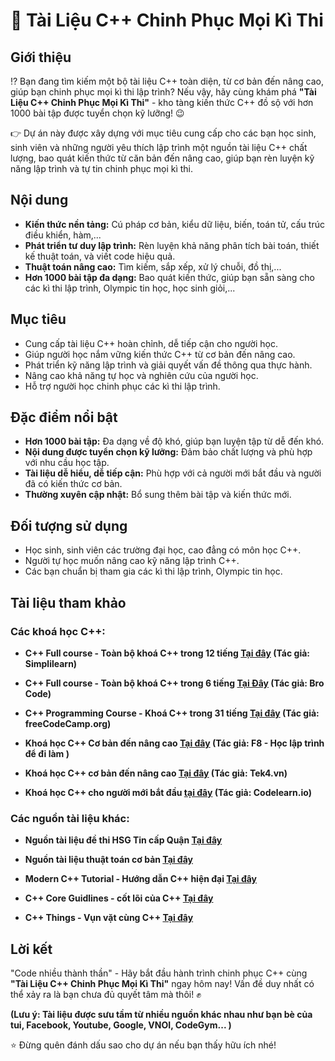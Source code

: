 # 📘 Tài Liệu C++ Chinh Phục Mọi Kì Thi

## Giới thiệu

⁉️ Bạn đang tìm kiếm một bộ tài liệu C++ toàn diện, từ cơ bản đến nâng cao, giúp bạn chinh phục mọi kì thi lập trình? Nếu vậy, hãy cùng khám phá **"Tài Liệu C++ Chinh Phục Mọi Kì Thi"** - kho tàng kiến thức C++ đồ sộ với hơn 1000 bài tập được tuyển chọn kỹ lưỡng! 😉

👉 Dự án này được xây dựng với mục tiêu cung cấp cho các bạn học sinh, sinh viên và những người yêu thích lập trình một nguồn tài liệu C++ chất lượng, bao quát kiến thức từ căn bản đến nâng cao, giúp bạn rèn luyện kỹ năng lập trình và tự tin chinh phục mọi kì thi. 

## Nội dung

- **Kiến thức nền tảng:** Cú pháp cơ bản, kiểu dữ liệu, biến, toán tử, cấu trúc điều khiển, hàm,...
- **Phát triển tư duy lập trình:** Rèn luyện khả năng phân tích bài toán, thiết kế thuật toán, và viết code hiệu quả.
- **Thuật toán nâng cao:** Tìm kiếm, sắp xếp, xử lý chuỗi, đồ thị,...
- **Hơn 1000 bài tập đa dạng:** Bao quát kiến thức, giúp bạn sẵn sàng cho các kì thi lập trình, Olympic tin học, học sinh giỏi,...

## Mục tiêu

- Cung cấp tài liệu C++ hoàn chỉnh, dễ tiếp cận cho người học.
- Giúp người học nắm vững kiến thức C++ từ cơ bản đến nâng cao.
- Phát triển kỹ năng lập trình và giải quyết vấn đề thông qua thực hành.
- Nâng cao khả năng tự học và nghiên cứu của người học.
- Hỗ trợ người học chinh phục các kì thi lập trình.

## Đặc điểm nổi bật

- **Hơn 1000 bài tập:** Đa dạng về độ khó, giúp bạn luyện tập từ dễ đến khó.
- **Nội dung được tuyển chọn kỹ lưỡng:** Đảm bảo chất lượng và phù hợp với nhu cầu học tập.
- **Tài liệu dễ hiểu, dễ tiếp cận:** Phù hợp với cả người mới bắt đầu và người đã có kiến thức cơ bản.
- **Thường xuyên cập nhật:** Bổ sung thêm bài tập và kiến thức mới.

## Đối tượng sử dụng

- Học sinh, sinh viên các trường đại học, cao đẳng có môn học C++.
- Người tự học muốn nâng cao kỹ năng lập trình C++.
- Các bạn chuẩn bị tham gia các kì thi lập trình, Olympic tin học.

## Tài liệu tham khảo
### Các khoá học C++:

- **C++ Full course - Toàn bộ khoá C++ trong 12 tiếng [Tại đây](https://www.youtube.com/watch?v=E2pWDPZRAVA) (Tác giả: Simplilearn)**

- **C++ Full course - Toàn bộ khoá C++ trong 6 tiếng [Tại Đây](https://www.youtube.com/watch?v=-TkoO8Z07hI) (Tác giả: Bro Code)**

- **C++ Programming Course - Khoá C++ trong 31 tiếng [Tại đây](https://www.youtube.com/watch?v=8jLOx1hD3_o) (Tác giả: freeCodeCamp.org)**

- **Khoá học C++ Cơ bản đến nâng cao [Tại đây](https://fullstack.edu.vn/learning/lap-trinh-c-co-ban-toi-nang-cao) (Tác giả: F8 - Học lập trình để đi làm )**

- **Khoá học C++ cơ bản đến nâng cao [Tại đây](https://tek4.vn/khoa-hoc/lap-trinh-cpp-tu-co-ban-den-nang-cao) (Tác giả: Tek4.vn)**

- **Khoá học C++ cho người mới bắt đầu [tại đây](https://codelearn.io/learning/cpp-cho-nguoi-moi-bat-dau) (Tác giả: Codelearn.io)**

### Các nguồn tài liệu khác:
- **Nguồn tài liệu đề thi HSG Tin cấp Quận [Tại đây](https://github.com/zukahai/provincial-informatics-exam-questions.git)**

- **Nguồn tài liệu thuật toán cơ bản [Tại đây](https://github.com/zukahai/algorithm-basics-tutorial)**

- **Modern C++ Tutorial - Hướng dẫn C++ hiện đại [Tại đây](https://github.com/changkun/modern-cpp-tutorial)**

- **C++ Core Guidlines - cốt lõi của C++ [Tại đây](https://github.com/isocpp/CppCoreGuidelines)**

- **C++ Things - Vụn vặt cùng C++ [Tại đây](https://github.com/Light-City/CPlusPlusThings/blob/master/README_EN.md)**


## Lời kết

"Code nhiều thành thần" - Hãy bắt đầu hành trình chinh phục C++ cùng **"Tài Liệu C++ Chinh Phục Mọi Kì Thi"** ngay hôm nay! Vấn đề duy nhất có thể xảy ra là bạn chưa đủ quyết tâm mà thôi! ✊
 
**(Lưu ý: Tài liệu được sưu tầm từ nhiều nguồn khác nhau như bạn bè của tui, Facebook, Youtube, Google, VNOI, CodeGym... )** 

⭐ Đừng quên đánh dấu sao cho dự án nếu bạn thấy hữu ích nhé!

